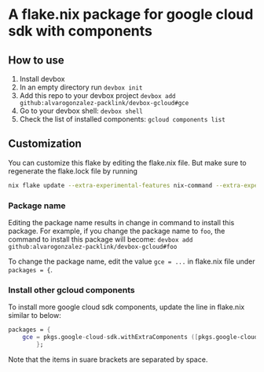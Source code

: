 # A flake.nix package for google cloud sdk with components

## How to use

1. Install devbox
2. In an empty directory run `devbox init`
3. Add this repo to your devbox project `devbox add github:alvarogonzalez-packlink/devbox-gcloud#gce`
4. Go to your devbox shell: `devbox shell`
5. Check the list of installed components: `gcloud components list`

## Customization

You can customize this flake by editing the flake.nix file. But make sure to regenerate the flake.lock file by running

```bash
nix flake update --extra-experimental-features nix-command --extra-experimental-features flakes
```

### Package name

Editing the package name results in change in command to install this package. For example, if you change the package name to `foo`, the command to install this package will become: `devbox add github:alvarogonzalez-packlink/devbox-gcloud#foo`

To change the package name, edit the value `gce = ...` in flake.nix file under `packages = {`.

### Install other gcloud components

To install more google cloud sdk components, update the line in flake.nix similar to below:

```nix
packages = {
    gce = pkgs.google-cloud-sdk.withExtraComponents ([pkgs.google-cloud-sdk.components.gke-gcloud-auth-plugin pkgs.google-cloud-sdk.components.terraform-tools]);
        };

```

Note that the items in suare brackets are separated by space.
